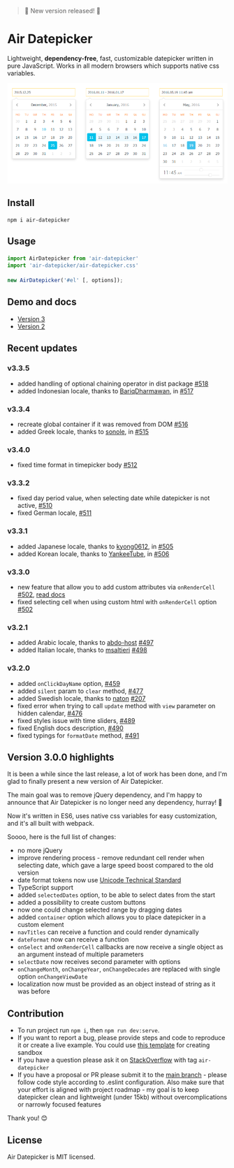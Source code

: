 > :tada: New version released! :tada:

# Air Datepicker

Lightweight, **dependency-free**, fast, customizable datepicker written in pure JavaScript. Works in all modern browsers which supports native css variables.

![air datepicker image](https://github.com/t1m0n/air-datepicker/raw/master/promo-img.png)

## Install

```
npm i air-datepicker
```

## Usage

```javascript
import AirDatepicker from 'air-datepicker'
import 'air-datepicker/air-datepicker.css'

new AirDatepicker('#el' [, options]);
```

## Demo and docs

- [Version 3](https://air-datepicker.com)
- [Version 2](http://t1m0n.name/air-datepicker/docs/)

## Recent updates

### v3.3.5

- added handling of optional chaining operator in dist package [#518](https://github.com/t1m0n/air-datepicker/issues/518)
- added Indonesian locale, thanks to [BariqDharmawan](https://github.com/BariqDharmawan), in [#517](https://github.com/t1m0n/air-datepicker/pull/517)

### v3.3.4

- recreate global container if it was removed from DOM [#516](https://github.com/t1m0n/air-datepicker/issues/516)
- added Greek locale, thanks to [sonole](https://github.com/sonole), in [#515](https://github.com/t1m0n/air-datepicker/pull/515)

### v3.4.0

- fixed time format in timepicker body [#512](https://github.com/t1m0n/air-datepicker/issues/512)

### v3.3.2

- fixed day period value, when selecting date while datepicker is not active, [#510](https://github.com/t1m0n/air-datepicker/issues/510)
- fixed German locale, [#511](https://github.com/t1m0n/air-datepicker/issues/511)

### v3.3.1

- added Japanese locale, thanks to [kyong0612](https://github.com/kyong0612), in [#505](https://github.com/t1m0n/air-datepicker/pull/505)
- added Korean locale, thanks to [YankeeTube](https://github.com/YankeeTube), in [#506](https://github.com/t1m0n/air-datepicker/pull/506)

### v3.3.0

- new feature that allow you to add custom attributes via `onRenderCell` [#502](https://github.com/t1m0n/air-datepicker/issues/502), [read docs](https://air-datepicker.com/docs?scrollTo=onRenderCell)
- fixed selecting cell when using custom html with `onRenderCell` option [#502](https://github.com/t1m0n/air-datepicker/issues/502)

### v3.2.1

- added Arabic locale, thanks to [abdo-host](https://github.com/abdo-host) [#497](https://github.com/t1m0n/air-datepicker/pull/497)
- added Italian locale, thanks to [msaltieri](https://github.com/msaltieri) [#498](https://github.com/t1m0n/air-datepicker/pull/498)

### v3.2.0

- added `onClickDayName` option, [#459](https://github.com/t1m0n/air-datepicker/issues/459)
- added `silent` param to `clear` method, [#477](https://github.com/t1m0n/air-datepicker/issues/477)
- added Swedish locale, thanks to [naton](https://github.com/naton) [#207](https://github.com/t1m0n/air-datepicker/pull/207)
- fixed error when trying to call `update` method with `view` parameter on hidden calendar, [#476](https://github.com/t1m0n/air-datepicker/issues/476)
- fixed styles issue with time sliders, [#489](https://github.com/t1m0n/air-datepicker/issues/489)
- fixed English docs description, [#490](https://github.com/t1m0n/air-datepicker/issues/490)
- fixed typings for `formatDate` method, [#491](https://github.com/t1m0n/air-datepicker/issues/491)

## Version 3.0.0 highlights

It is been a while since the last release, a lot of work has been done, and I'm glad to finally present a new version of Air Datepicker.

The main goal was to remove jQuery dependency, and I'm happy to announce that Air Datepicker is no longer need any dependency, hurray! :partying_face:

Now it's written in ES6, uses native css variables for easy customization, and it's all built with webpack.

Soooo, here is the full list of changes:

- no more jQuery
- improve rendering process - remove redundant cell render when selecting date, which gave a large speed boost compared to the old version
- date format tokens now use [Unicode Technical Standard](https://www.unicode.org/reports/tr35/tr35-dates.html#Date_Field_Symbol_Table)
- TypeScript support
- added `selectedDates` option, to be able to select dates from the start
- added a possibility to create custom buttons
- now one could change selected range by dragging dates
- added `container` option which allows you to place datepicker in a custom element
- `navTitles` can receive a function and could render dynamically
- `dateFormat` now can receive a function
- `onSelect` and `onRenderCell` callbacks are now receive a single object as an argument instead of multiple parameters
- `selectDate` now receives second parameter with options
- `onChangeMonth`, `onChangeYear`, `onChangeDecades` are replaced with single option `onChangeViewDate`
- localization now must be provided as an object instead of string as it was before

## Contribution

- To run project run `npm i`, then `npm run dev:serve`.
- If you want to report a bug, please provide steps and code to reproduce it or create a live example. You could use [this template](https://codesandbox.io/s/air-datepicker-c1lmk) for creating sandbox
- If you have a question please ask it on [StackOverflow](https://stackoverflow.com/questions/ask) with tag `air-datepicker`
- If you have a proposal or PR please submit it to the [main branch](https://github.com/t1m0n/air-datepicker/tree/v3) - please follow code style according to .eslint configuration.
  Also make sure that your effort is aligned with project roadmap - my goal is to keep datepicker clean and lightweight (under 15kb) without overcomplications or narrowly focused features

Thank you! :blush:

## License

Air Datepicker is MIT licensed.
